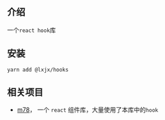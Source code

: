 ## 介绍

一个`react hook`库

## 安装

`yarn add @lxjx/hooks`

## 相关项目

- [m78](https://github.com/xianjie-li/m78)， 一个 `react` 组件库，大量使用了本库中的`hook`
